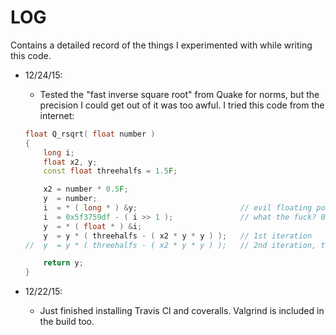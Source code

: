 LOG
===
Contains a detailed record of the things I experimented with while writing this code.

* 12/24/15:
    - Tested the "fast inverse square root" from Quake for norms, but the precision I could get out of it was too awful.
    I tried this code from the internet:
    ```cpp
    float Q_rsqrt( float number )
    {
    	long i;
    	float x2, y;
    	const float threehalfs = 1.5F;

    	x2 = number * 0.5F;
    	y  = number;
    	i  = * ( long * ) &y;                       // evil floating point bit level hacking
    	i  = 0x5f3759df - ( i >> 1 );               // what the fuck? 0x5fe6eb50c7b537a9 for double
    	y  = * ( float * ) &i;
    	y  = y * ( threehalfs - ( x2 * y * y ) );   // 1st iteration
    //	y  = y * ( threehalfs - ( x2 * y * y ) );   // 2nd iteration, this can be removed

    	return y;
    }

    ```

* 12/22/15:
    - Just finished installing Travis CI and coveralls. Valgrind is included in the build too.